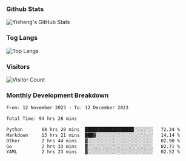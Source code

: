 ### Github Stats
![Yisheng's GitHub Stats](https://github-readme-stats-9qabuvhk1-gongyisheng.vercel.app/api?username=gongyisheng&count_private=true&show_icons=true)
### Tog Langs
![Top Langs](https://github-readme-stats-9qabuvhk1-gongyisheng.vercel.app/api/top-langs/?username=gongyisheng&layout=compact)
### Visitors
![Visitor Count](https://profile-counter.glitch.me/gongyisheng/count.svg)
### Monthly Development Breakdown
<!--START_SECTION:waka-->

```txt
From: 12 November 2023 - To: 12 December 2023

Total Time: 94 hrs 28 mins

Python       68 hrs 20 mins  ██████████████████░░░░░░░   72.34 %
Markdown     13 hrs 21 mins  ███▓░░░░░░░░░░░░░░░░░░░░░   14.14 %
Other        2 hrs 44 mins   ▓░░░░░░░░░░░░░░░░░░░░░░░░   02.90 %
Go           2 hrs 33 mins   ▓░░░░░░░░░░░░░░░░░░░░░░░░   02.71 %
YAML         2 hrs 23 mins   ▓░░░░░░░░░░░░░░░░░░░░░░░░   02.52 %
```

<!--END_SECTION:waka-->
